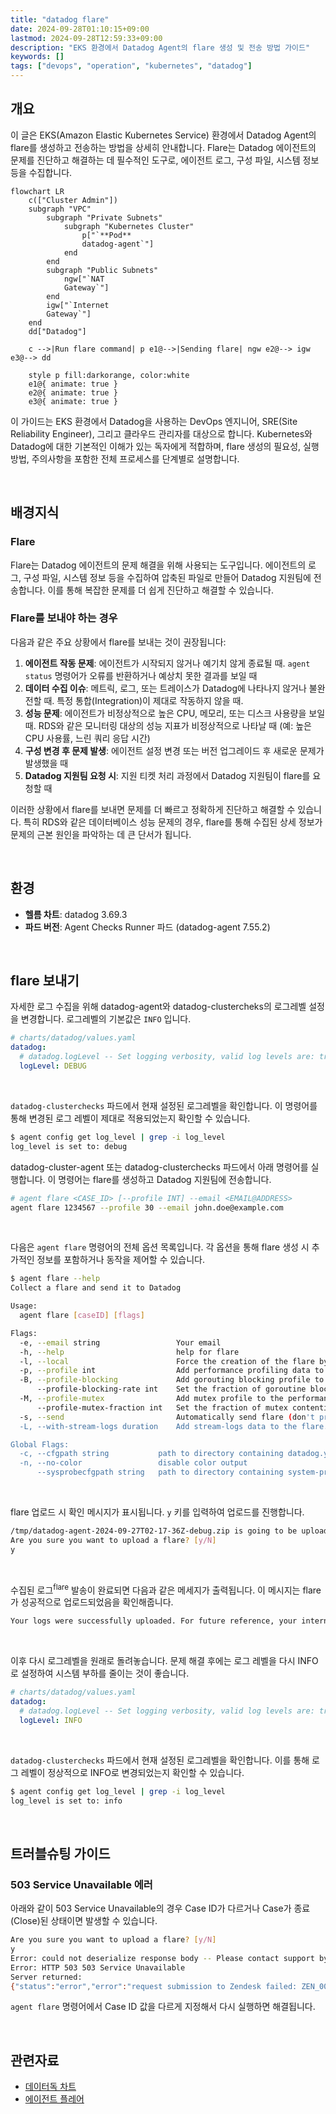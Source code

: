 ```yaml
---
title: "datadog flare"
date: 2024-09-28T01:10:15+09:00
lastmod: 2024-09-28T12:59:33+09:00
description: "EKS 환경에서 Datadog Agent의 flare 생성 및 전송 방법 가이드"
keywords: []
tags: ["devops", "operation", "kubernetes", "datadog"]
---
```


## 개요

이 글은 EKS(Amazon Elastic Kubernetes Service) 환경에서 Datadog Agent의 flare를 생성하고 전송하는 방법을 상세히 안내합니다. Flare는 Datadog 에이전트의 문제를 진단하고 해결하는 데 필수적인 도구로, 에이전트 로그, 구성 파일, 시스템 정보 등을 수집합니다.

```mermaid
flowchart LR
    c(["Cluster Admin"])
    subgraph "VPC"
        subgraph "Private Subnets"
            subgraph "Kubernetes Cluster"
                p["`**Pod**
                datadog-agent`"]
            end
        end
        subgraph "Public Subnets"
            ngw["`NAT
            Gateway`"]
        end
        igw["`Internet
        Gateway`"]
    end
    dd["Datadog"]

    c -->|Run flare command| p e1@-->|Sending flare| ngw e2@--> igw e3@--> dd

    style p fill:darkorange, color:white
    e1@{ animate: true }
    e2@{ animate: true }
    e3@{ animate: true }
```

이 가이드는 EKS 환경에서 Datadog을 사용하는 DevOps 엔지니어, SRE(Site Reliability Engineer), 그리고 클라우드 관리자를 대상으로 합니다. Kubernetes와 Datadog에 대한 기본적인 이해가 있는 독자에게 적합하며, flare 생성의 필요성, 실행 방법, 주의사항을 포함한 전체 프로세스를 단계별로 설명합니다.

&nbsp;

## 배경지식

### Flare

Flare는 Datadog 에이전트의 문제 해결을 위해 사용되는 도구입니다. 에이전트의 로그, 구성 파일, 시스템 정보 등을 수집하여 압축된 파일로 만들어 Datadog 지원팀에 전송합니다. 이를 통해 복잡한 문제를 더 쉽게 진단하고 해결할 수 있습니다.

### Flare를 보내야 하는 경우

다음과 같은 주요 상황에서 flare를 보내는 것이 권장됩니다:

1. **에이전트 작동 문제**: 에이전트가 시작되지 않거나 예기치 않게 종료될 때. `agent status` 명령어가 오류를 반환하거나 예상치 못한 결과를 보일 때
2. **데이터 수집 이슈**: 메트릭, 로그, 또는 트레이스가 Datadog에 나타나지 않거나 불완전할 때. 특정 통합(Integration)이 제대로 작동하지 않을 때.
3. **성능 문제**: 에이전트가 비정상적으로 높은 CPU, 메모리, 또는 디스크 사용량을 보일 때. RDS와 같은 모니터링 대상의 성능 지표가 비정상적으로 나타날 때 (예: 높은 CPU 사용률, 느린 쿼리 응답 시간)
4. **구성 변경 후 문제 발생**: 에이전트 설정 변경 또는 버전 업그레이드 후 새로운 문제가 발생했을 때
5. **Datadog 지원팀 요청 시**: 지원 티켓 처리 과정에서 Datadog 지원팀이 flare를 요청할 때

이러한 상황에서 flare를 보내면 문제를 더 빠르고 정확하게 진단하고 해결할 수 있습니다. 특히 RDS와 같은 데이터베이스 성능 문제의 경우, flare를 통해 수집된 상세 정보가 문제의 근본 원인을 파악하는 데 큰 단서가 됩니다.

&nbsp;

## 환경

- **헬름 차트**: datadog 3.69.3
- **파드 버전**: Agent Checks Runner 파드 (datadog-agent 7.55.2)

&nbsp;

## flare 보내기

자세한 로그 수집을 위해 datadog-agent와 datadog-clustercheks의 로그레벨 설정을 변경합니다. 로그레벨의 기본값은 `INFO` 입니다.

```yaml
# charts/datadog/values.yaml
datadog:
  # datadog.logLevel -- Set logging verbosity, valid log levels are: trace, debug, info, warn, error, critical, off
  logLevel: DEBUG
```

&nbsp;

`datadog-clusterchecks` 파드에서 현재 설정된 로그레벨을 확인합니다. 이 명령어를 통해 변경된 로그 레벨이 제대로 적용되었는지 확인할 수 있습니다.

```bash
$ agent config get log_level | grep -i log_level
log_level is set to: debug
```

datadog-cluster-agent 또는 datadog-clusterchecks 파드에서 아래 명령어를 실행합니다. 이 명령어는 flare를 생성하고 Datadog 지원팀에 전송합니다.

```bash
# agent flare <CASE_ID> [--profile INT] --email <EMAIL@ADDRESS>
agent flare 1234567 --profile 30 --email john.doe@example.com
```

&nbsp;

다음은 `agent flare` 명령어의 전체 옵션 목록입니다. 각 옵션을 통해 flare 생성 시 추가적인 정보를 포함하거나 동작을 제어할 수 있습니다.

```bash
$ agent flare --help
Collect a flare and send it to Datadog

Usage:
  agent flare [caseID] [flags]

Flags:
  -e, --email string                 Your email
  -h, --help                         help for flare
  -l, --local                        Force the creation of the flare by the command line instead of the agent process (useful when running in a containerized env)
  -p, --profile int                  Add performance profiling data to the flare. It will collect a heap profile and a CPU profile for the amount of seconds passed to the flag, with a minimum of 30s (default -1)
  -B, --profile-blocking             Add gorouting blocking profile to the performance data in the flare
      --profile-blocking-rate int    Set the fraction of goroutine blocking events that are reported in the blocking profile (default 10000)
  -M, --profile-mutex                Add mutex profile to the performance data in the flare
      --profile-mutex-fraction int   Set the fraction of mutex contention events that are reported in the mutex profile (default 100)
  -s, --send                         Automatically send flare (don't prompt for confirmation)
  -L, --with-stream-logs duration    Add stream-logs data to the flare. It will collect logs for the amount of seconds passed to the flag

Global Flags:
  -c, --cfgpath string           path to directory containing datadog.yaml
  -n, --no-color                 disable color output
      --sysprobecfgpath string   path to directory containing system-probe.yaml
```

&nbsp;

flare 업로드 시 확인 메시지가 표시됩니다. `y` 키를 입력하여 업로드를 진행합니다.

```bash
/tmp/datadog-agent-2024-09-27T02-17-36Z-debug.zip is going to be uploaded to Datadog
Are you sure you want to upload a flare? [y/N]
y
```

&nbsp;

수집된 로그<sup>flare</sup> 발송이 완료되면 다음과 같은 메세지가 출력됩니다. 이 메시지는 flare가 성공적으로 업로드되었음을 확인해줍니다.

```bash
Your logs were successfully uploaded. For future reference, your internal case id is 1234567
```

&nbsp;

이후 다시 로그레벨을 원래로 돌려놓습니다. 문제 해결 후에는 로그 레벨을 다시 INFO로 설정하여 시스템 부하를 줄이는 것이 좋습니다.

```yaml
# charts/datadog/values.yaml
datadog:
  # datadog.logLevel -- Set logging verbosity, valid log levels are: trace, debug, info, warn, error, critical, off
  logLevel: INFO
```

&nbsp;

`datadog-clusterchecks` 파드에서 현재 설정된 로그레벨을 확인합니다. 이를 통해 로그 레벨이 정상적으로 INFO로 변경되었는지 확인할 수 있습니다.

```bash
$ agent config get log_level | grep -i log_level
log_level is set to: info
```

&nbsp;

## 트러블슈팅 가이드

### 503 Service Unavailable 에러

아래와 같이 503 Service Unavailable의 경우 Case ID가 다르거나 Case가 종료(Close)된 상태이면 발생할 수 있습니다.

```bash
Are you sure you want to upload a flare? [y/N]
y
Error: could not deserialize response body -- Please contact support by email.
Error: HTTP 503 503 Service Unavailable
Server returned:
{"status":"error","error":"request submission to Zendesk failed: ZEN_004"}
```

`agent flare` 명령어에서 Case ID 값을 다르게 지정해서 다시 실행하면 해결됩니다.

&nbsp;

## 관련자료

- [데이터독 차트](https://github.com/DataDog/helm-charts/tree/main/charts/datadog)
- [에이전트 플레어](https://docs.datadoghq.com/ko/agent/troubleshooting/send_a_flare/?tab=%EC%97%90%EC%9D%B4%EC%A0%84%ED%8A%B8v6v7)
